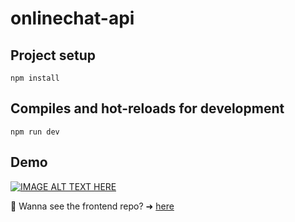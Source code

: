 # onlinechat-api

## Project setup
```
npm install
```

## Compiles and hot-reloads for development
```
npm run dev
```

## Demo

[![IMAGE ALT TEXT HERE](https://img.youtube.com/vi/HDRsr2GW2UU/0.jpg)](https://www.youtube.com/watch?v=HDRsr2GW2UU)

:pushpin: Wanna see the frontend repo? ➜ [here](https://github.com/YuAnWu0000/onlinechat)
